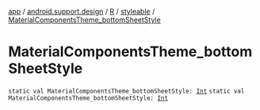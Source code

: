 [app](../../../index.md) / [android.support.design](../../index.md) / [R](../index.md) / [styleable](index.md) / [MaterialComponentsTheme_bottomSheetStyle](./-material-components-theme_bottom-sheet-style.md)

# MaterialComponentsTheme_bottomSheetStyle

`static val MaterialComponentsTheme_bottomSheetStyle: `[`Int`](https://kotlinlang.org/api/latest/jvm/stdlib/kotlin/-int/index.html)
`static val MaterialComponentsTheme_bottomSheetStyle: `[`Int`](https://kotlinlang.org/api/latest/jvm/stdlib/kotlin/-int/index.html)